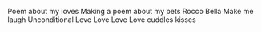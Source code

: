 Poem about my loves
Making a poem about my pets
Rocco
Bella
Make me laugh
Unconditional Love
Love Love Love
cuddles
kisses
